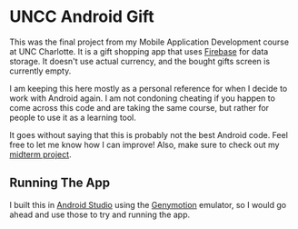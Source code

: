 # UNCC Android Gift

This was the final project from my Mobile Application Development course at UNC Charlotte. It is a gift shopping app that uses [Firebase](https://firebase.google.com/) for data storage. It doesn't use actual currency, and the bought gifts screen is currently empty.

I am keeping this here mostly as a personal reference for when I decide to work with Android again. I am not condoning cheating if you happen to come across this code and are taking the same course, but rather for people to use it as a learning tool.

It goes without saying that this is probably not the best Android code. Feel free to let me know how I can improve! Also, make sure to check out my [midterm project](https://github.com/sunnysingh/uncc-android-weather).

## Running The App

I built this in [Android Studio](https://developer.android.com/studio/index.html) using the [Genymotion](https://www.genymotion.com/) emulator, so I would go ahead and use those to try and running the app.
